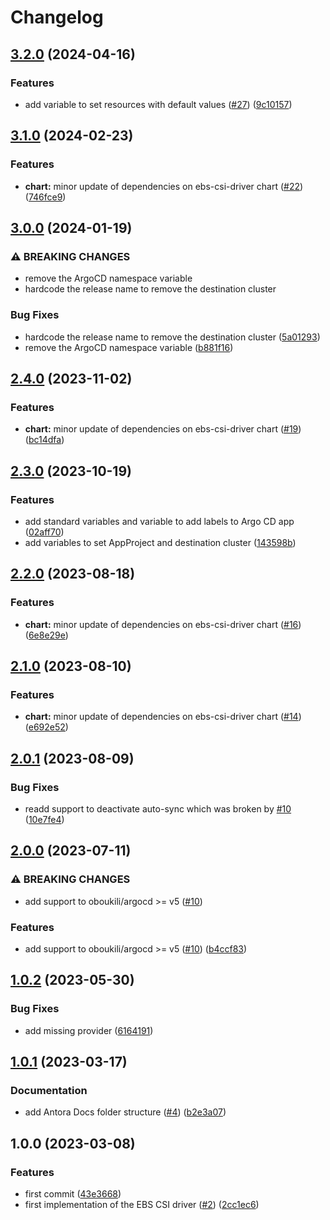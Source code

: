 # Changelog

## [3.2.0](https://github.com/camptocamp/devops-stack-module-ebs-csi-driver/compare/v3.1.0...v3.2.0) (2024-04-16)


### Features

* add variable to set resources with default values ([#27](https://github.com/camptocamp/devops-stack-module-ebs-csi-driver/issues/27)) ([9c10157](https://github.com/camptocamp/devops-stack-module-ebs-csi-driver/commit/9c101571ecd8b7c513f78b0d0717e359ca94d22f))

## [3.1.0](https://github.com/camptocamp/devops-stack-module-ebs-csi-driver/compare/v3.0.0...v3.1.0) (2024-02-23)


### Features

* **chart:** minor update of dependencies on ebs-csi-driver chart ([#22](https://github.com/camptocamp/devops-stack-module-ebs-csi-driver/issues/22)) ([746fce9](https://github.com/camptocamp/devops-stack-module-ebs-csi-driver/commit/746fce9d7b447ecb80114b1da8684ba904fccd29))

## [3.0.0](https://github.com/camptocamp/devops-stack-module-ebs-csi-driver/compare/v2.4.0...v3.0.0) (2024-01-19)


### ⚠ BREAKING CHANGES

* remove the ArgoCD namespace variable
* hardcode the release name to remove the destination cluster

### Bug Fixes

* hardcode the release name to remove the destination cluster ([5a01293](https://github.com/camptocamp/devops-stack-module-ebs-csi-driver/commit/5a012935d6928b8b36ba9c9d64b610431fbad611))
* remove the ArgoCD namespace variable ([b881f16](https://github.com/camptocamp/devops-stack-module-ebs-csi-driver/commit/b881f1688c95beec523fcbeaac71dded72952a0c))

## [2.4.0](https://github.com/camptocamp/devops-stack-module-ebs-csi-driver/compare/v2.3.0...v2.4.0) (2023-11-02)


### Features

* **chart:** minor update of dependencies on ebs-csi-driver chart ([#19](https://github.com/camptocamp/devops-stack-module-ebs-csi-driver/issues/19)) ([bc14dfa](https://github.com/camptocamp/devops-stack-module-ebs-csi-driver/commit/bc14dfa2afeae8a2cc444b8810742cc5a7b56264))

## [2.3.0](https://github.com/camptocamp/devops-stack-module-ebs-csi-driver/compare/v2.2.0...v2.3.0) (2023-10-19)


### Features

* add standard variables and variable to add labels to Argo CD app ([02aff70](https://github.com/camptocamp/devops-stack-module-ebs-csi-driver/commit/02aff703eb9134eb7584e5a43fedb0e240710ac0))
* add variables to set AppProject and destination cluster ([143598b](https://github.com/camptocamp/devops-stack-module-ebs-csi-driver/commit/143598bae920dea3e0494fcba91dc7e2071753e8))

## [2.2.0](https://github.com/camptocamp/devops-stack-module-ebs-csi-driver/compare/v2.1.0...v2.2.0) (2023-08-18)


### Features

* **chart:** minor update of dependencies on ebs-csi-driver chart ([#16](https://github.com/camptocamp/devops-stack-module-ebs-csi-driver/issues/16)) ([6e8e29e](https://github.com/camptocamp/devops-stack-module-ebs-csi-driver/commit/6e8e29eae297d3644d6cf7655a1fffc40ee440eb))

## [2.1.0](https://github.com/camptocamp/devops-stack-module-ebs-csi-driver/compare/v2.0.1...v2.1.0) (2023-08-10)


### Features

* **chart:** minor update of dependencies on ebs-csi-driver chart ([#14](https://github.com/camptocamp/devops-stack-module-ebs-csi-driver/issues/14)) ([e692e52](https://github.com/camptocamp/devops-stack-module-ebs-csi-driver/commit/e692e52b101966586ae5b3f205b284acd9712ad6))

## [2.0.1](https://github.com/camptocamp/devops-stack-module-ebs-csi-driver/compare/v2.0.0...v2.0.1) (2023-08-09)


### Bug Fixes

* readd support to deactivate auto-sync which was broken by [#10](https://github.com/camptocamp/devops-stack-module-ebs-csi-driver/issues/10) ([10e7fe4](https://github.com/camptocamp/devops-stack-module-ebs-csi-driver/commit/10e7fe43b04b8c40e28d1f10171fcad63a9a6e05))

## [2.0.0](https://github.com/camptocamp/devops-stack-module-ebs-csi-driver/compare/v1.0.2...v2.0.0) (2023-07-11)


### ⚠ BREAKING CHANGES

* add support to oboukili/argocd >= v5 ([#10](https://github.com/camptocamp/devops-stack-module-ebs-csi-driver/issues/10))

### Features

* add support to oboukili/argocd &gt;= v5 ([#10](https://github.com/camptocamp/devops-stack-module-ebs-csi-driver/issues/10)) ([b4ccf83](https://github.com/camptocamp/devops-stack-module-ebs-csi-driver/commit/b4ccf83f598d44b3bb959b122ea622e031fa5e7a))

## [1.0.2](https://github.com/camptocamp/devops-stack-module-ebs-csi-driver/compare/v1.0.1...v1.0.2) (2023-05-30)


### Bug Fixes

* add missing provider ([6164191](https://github.com/camptocamp/devops-stack-module-ebs-csi-driver/commit/616419163e7582eb82ff9c5561d98e86ec10221e))

## [1.0.1](https://github.com/camptocamp/devops-stack-module-ebs-csi-driver/compare/v1.0.0...v1.0.1) (2023-03-17)


### Documentation

* add Antora Docs folder structure ([#4](https://github.com/camptocamp/devops-stack-module-ebs-csi-driver/issues/4)) ([b2e3a07](https://github.com/camptocamp/devops-stack-module-ebs-csi-driver/commit/b2e3a0768563bfcc0e86abbd0dde7693760150a9))

## 1.0.0 (2023-03-08)


### Features

* first commit ([43e3668](https://github.com/camptocamp/devops-stack-module-ebs-csi-driver/commit/43e3668e02edf42f6f5e3ae3a0ae60bca9ec4902))
* first implementation of the EBS CSI driver ([#2](https://github.com/camptocamp/devops-stack-module-ebs-csi-driver/issues/2)) ([2cc1ec6](https://github.com/camptocamp/devops-stack-module-ebs-csi-driver/commit/2cc1ec693c6069db826c26adb22b515f8c130586))
